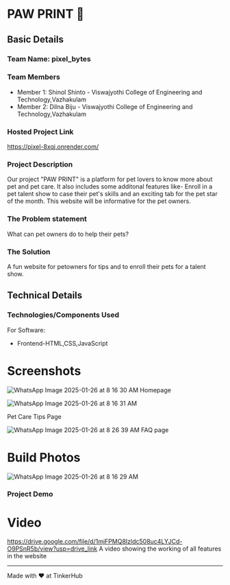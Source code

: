 # PAW PRINT 🐾


## Basic Details
### Team Name: pixel_bytes


### Team Members
- Member 1: Shinol Shinto - Viswajyothi College of Engineering and Technology,Vazhakulam
- Member 2: Dilna Biju - Viswajyothi College of Engineering and Technology,Vazhakulam

### Hosted Project Link
https://pixel-8xqj.onrender.com/

### Project Description
Our project "PAW PRINT" is a platform for pet lovers to know more about pet and pet care. It also includes some additonal features like- Enroll in a pet talent show to case their pet's skills and an exciting tab for the pet star of the month. This website will be informative for the pet owners.

### The Problem statement
What can pet owners do to help their pets?

### The Solution
A fun website for petowners for tips and to enroll their pets for a talent show.

## Technical Details
### Technologies/Components Used
For Software:
- Frontend-HTML,CSS,JavaScript

# Screenshots

![WhatsApp Image 2025-01-26 at 8 16 30 AM](https://github.com/user-attachments/assets/7f27604a-99da-4939-8679-948eece16992)
Homepage

![WhatsApp Image 2025-01-26 at 8 16 31 AM](https://github.com/user-attachments/assets/23040468-5ebc-45a3-a816-c0579582add1)

Pet Care Tips Page 

![WhatsApp Image 2025-01-26 at 8 26 39 AM](https://github.com/user-attachments/assets/35518fff-a2bc-411e-b67c-505ab180110a)
FAQ page

# Build Photos
![WhatsApp Image 2025-01-26 at 8 16 29 AM](https://github.com/user-attachments/assets/fc37a1c6-0e35-4dd7-95ae-4211e4ada743)


### Project Demo
# Video
https://drive.google.com/file/d/1mjFPMQ8Izldc508uc4LYJCd-O9PSnR5b/view?usp=drive_link
A video showing the working of all features in the website 



---
Made with ❤️ at TinkerHub
